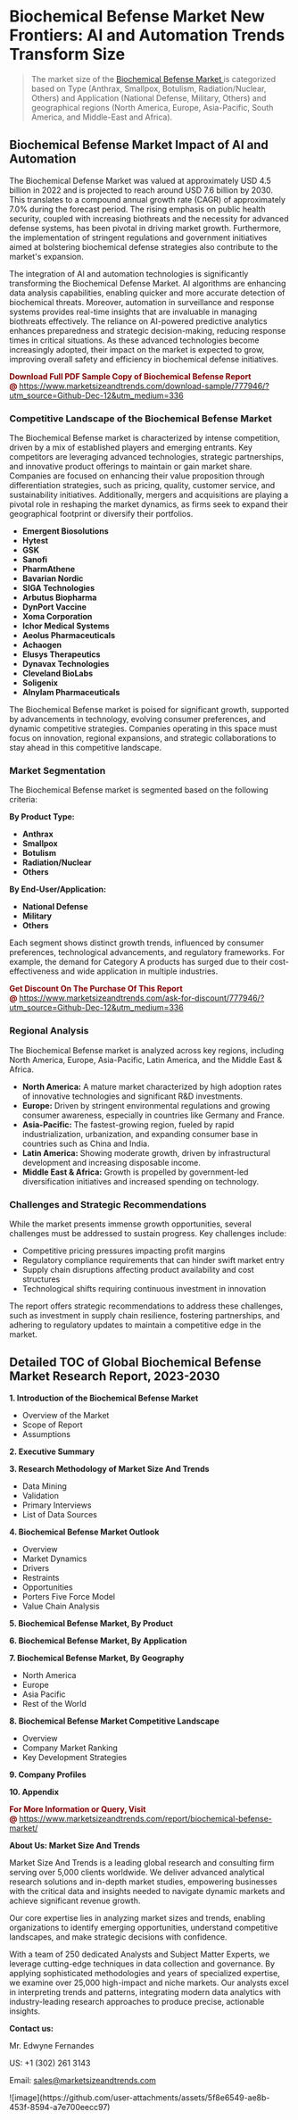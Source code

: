 <H1>Biochemical Befense Market New Frontiers: AI and Automation Trends Transform Size</H1><blockquote><p>The market size of the <a href="https://www.marketsizeandtrends.com/download-sample/777946/?utm_source=Github-Dec-12&amp;utm_medium=336" target="_blank">Biochemical Befense Market </a>is categorized based on Type (Anthrax, Smallpox, Botulism, Radiation/Nuclear, Others) and Application (National Defense, Military, Others) and geographical regions (North America, Europe, Asia-Pacific, South America, and Middle-East and Africa).</p></blockquote><p><h2>Biochemical Befense Market Impact of AI and Automation</h2><p>The Biochemical Defense Market was valued at approximately USD 4.5 billion in 2022 and is projected to reach around USD 7.6 billion by 2030. This translates to a compound annual growth rate (CAGR) of approximately 7.0% during the forecast period. The rising emphasis on public health security, coupled with increasing biothreats and the necessity for advanced defense systems, has been pivotal in driving market growth. Furthermore, the implementation of stringent regulations and government initiatives aimed at bolstering biochemical defense strategies also contribute to the market's expansion.</p><p>The integration of AI and automation technologies is significantly transforming the Biochemical Defense Market. AI algorithms are enhancing data analysis capabilities, enabling quicker and more accurate detection of biochemical threats. Moreover, automation in surveillance and response systems provides real-time insights that are invaluable in managing biothreats effectively. The reliance on AI-powered predictive analytics enhances preparedness and strategic decision-making, reducing response times in critical situations. As these advanced technologies become increasingly adopted, their impact on the market is expected to grow, improving overall safety and efficiency in biochemical defense initiatives.</p></p><p><strong><span style="color: #800000;">Download Full PDF Sample Copy of Biochemical Befense Report @</span>&nbsp;</strong><a href="https://www.marketsizeandtrends.com/download-sample/777946/?utm_source=Github-Dec-12&amp;utm_medium=336">https://www.marketsizeandtrends.com/download-sample/777946/?utm_source=Github-Dec-12&amp;utm_medium=336</a></p><h3>Competitive Landscape of the Biochemical Befense Market</h3><p>The Biochemical Befense market is characterized by intense competition, driven by a mix of established players and emerging entrants. Key competitors are leveraging advanced technologies, strategic partnerships, and innovative product offerings to maintain or gain market share. Companies are focused on enhancing their value proposition through differentiation strategies, such as pricing, quality, customer service, and sustainability initiatives. Additionally, mergers and acquisitions are playing a pivotal role in reshaping the market dynamics, as firms seek to expand their geographical footprint or diversify their portfolios.</p><p><strong><p><ul><li>Emergent Biosolutions </li><li> Hytest </li><li> GSK </li><li> Sanofi </li><li> PharmAthene </li><li> Bavarian Nordic </li><li> SIGA Technologies </li><li> Arbutus Biopharma </li><li> DynPort Vaccine </li><li> Xoma Corporation </li><li> Ichor Medical Systems </li><li> Aeolus Pharmaceuticals </li><li> Achaogen </li><li> Elusys Therapeutics </li><li> Dynavax Technologies </li><li> Cleveland BioLabs </li><li> Soligenix </li><li> Alnylam Pharmaceuticals</p></li></ul></p></strong></p><p>The Biochemical Befense market is poised for significant growth, supported by advancements in technology, evolving consumer preferences, and dynamic competitive strategies. Companies operating in this space must focus on innovation, regional expansions, and strategic collaborations to stay ahead in this competitive landscape.</p><h3>Market Segmentation</h3><p>The Biochemical Befense market is segmented based on the following criteria:</p><p><strong>By Product Type:</strong></p><p><strong><p><ul><li>Anthrax </li><li> Smallpox </li><li> Botulism </li><li> Radiation/Nuclear </li><li> Others</p></li></ul></p></strong></p><p><strong>By End-User/Application:</strong></p><p><strong><p><ul><li>National Defense </li><li> Military </li><li> Others</p></li></ul></p></strong></p><p>Each segment shows distinct growth trends, influenced by consumer preferences, technological advancements, and regulatory frameworks. For example, the demand for Category A products has surged due to their cost-effectiveness and wide application in multiple industries.</p><p><strong><span style="color: #800000;">Get Discount On The Purchase Of This Report @&nbsp;</span></strong><a href="https://www.marketsizeandtrends.com/ask-for-discount/777946/?utm_source=Github-Dec-12&amp;utm_medium=336">https://www.marketsizeandtrends.com/ask-for-discount/777946/?utm_source=Github-Dec-12&amp;utm_medium=336</a></p><h3>Regional Analysis</h3><p>The Biochemical Befense market is analyzed across key regions, including North America, Europe, Asia-Pacific, Latin America, and the Middle East &amp; Africa.</p><ul><li><strong>North America:</strong> A mature market characterized by high adoption rates of innovative technologies and significant R&amp;D investments.</li><li><strong>Europe:</strong> Driven by stringent environmental regulations and growing consumer awareness, especially in countries like Germany and France.</li><li><strong>Asia-Pacific:</strong> The fastest-growing region, fueled by rapid industrialization, urbanization, and expanding consumer base in countries such as China and India.</li><li><strong>Latin America:</strong> Showing moderate growth, driven by infrastructural development and increasing disposable income.</li><li><strong>Middle East &amp; Africa:</strong> Growth is propelled by government-led diversification initiatives and increased spending on technology.</li></ul><h3>Challenges and Strategic Recommendations</h3><p>While the market presents immense growth opportunities, several challenges must be addressed to sustain progress. Key challenges include:</p><ul><li>Competitive pricing pressures impacting profit margins</li><li>Regulatory compliance requirements that can hinder swift market entry</li><li>Supply chain disruptions affecting product availability and cost structures</li><li>Technological shifts requiring continuous investment in innovation</li></ul><p>The report offers strategic recommendations to address these challenges, such as investment in supply chain resilience, fostering partnerships, and adhering to regulatory updates to maintain a competitive edge in the market.</p><h2>Detailed TOC of Global Biochemical Befense Market Research Report, 2023-2030</h2><p><strong>1. Introduction of the Biochemical Befense Market</strong></p><ul><li>Overview of the Market</li><li>Scope of Report</li><li>Assumptions&nbsp;</li></ul><p><strong>2. Executive Summary</strong></p><p><strong>3. Research Methodology of <strong>Market Size And Trends</strong></strong></p><ul><li>Data Mining</li><li>Validation</li><li>Primary Interviews</li><li>List of Data Sources&nbsp;</li></ul><p><strong>4. Biochemical Befense Market Outlook</strong></p><ul><li>Overview</li><li>Market Dynamics</li><li>Drivers</li><li>Restraints</li><li>Opportunities</li><li>Porters Five Force Model</li><li>Value Chain Analysis&nbsp;</li></ul><p><strong>5. Biochemical Befense Market, By Product</strong></p><p><strong>6. Biochemical Befense Market, By Application</strong></p><p><strong>7. Biochemical Befense Market, By Geography</strong></p><ul><li>North America</li><li>Europe</li><li>Asia Pacific</li><li>Rest of the World&nbsp;</li></ul><p><strong>8. Biochemical Befense Market Competitive Landscape</strong></p><ul><li>Overview</li><li>Company Market Ranking</li><li>Key Development Strategies&nbsp;</li></ul><p><strong>9. Company Profiles</strong></p><p><strong>10. Appendix</strong></p><p><strong><span style="color: #800000;">For More Information or Query, Visit @&nbsp;</span></strong><a href="https://www.marketsizeandtrends.com/report/biochemical-befense-market/">https://www.marketsizeandtrends.com/report/biochemical-befense-market/</a></p><p></p><p><strong>About Us:&nbsp;Market Size And Trends</strong></p><p>Market Size And Trends&nbsp;is a leading global research and consulting firm serving over 5,000 clients worldwide. We deliver advanced analytical research solutions and in-depth market studies, empowering businesses with the critical data and insights needed to navigate dynamic markets and achieve significant revenue growth.</p><p>Our core expertise lies in analyzing market sizes and trends, enabling organizations to identify emerging opportunities, understand competitive landscapes, and make strategic decisions with confidence.</p><p>With a team of 250 dedicated Analysts and Subject Matter Experts, we leverage cutting-edge techniques in data collection and governance. By applying sophisticated methodologies and years of specialized expertise, we examine over 25,000 high-impact and niche markets. Our analysts excel in interpreting trends and patterns, integrating modern data analytics with industry-leading research approaches to produce precise, actionable insights.</p><p><strong>Contact us:</strong></p><p>Mr. Edwyne Fernandes</p><p>US: +1 (302) 261 3143</p><p>Email: <a href="mailto:sales@marketsizeandtrends.com">sales@marketsizeandtrends.com</a>&nbsp;</p>
![image](https://github.com/user-attachments/assets/5f8e6549-ae8b-453f-8594-a7e700eecc97)
